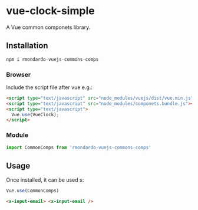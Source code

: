 # vue-clock-simple

A Vue common componets library.

## Installation

```js
npm i rmondardo-vuejs-commons-comps
```

### Browser

Include the script file after vue e.g.:

```html
<script type="text/javascript" src="node_modules/vuejs/dist/vue.min.js"></script>
<script type="text/javascript" src="node_modules/componets.bundle.js"></script>
<script type="text/javascript">
  Vue.use(VueClock);
</script>
```

### Module

```js
import CommonComps from 'rmondardo-vuejs-commons-comps'
```

## Usage

Once installed, it can be used s:

```js
Vue.use(CommonComps)
```

```html
<x-input-email> <x-input-email />
```
